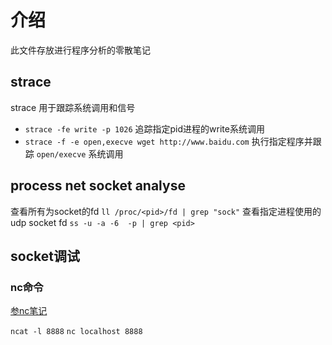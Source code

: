 # 介绍
此文件存放进行程序分析的零散笔记

## strace
strace 用于跟踪系统调用和信号

- `strace -fe write -p 1026` 追踪指定pid进程的write系统调用
- `strace -f -e open,execve wget http://www.baidu.com` 执行指定程序并跟踪 `open/execve` 系统调用

## process net socket analyse
查看所有为socket的fd `ll /proc/<pid>/fd | grep "sock"`
查看指定进程使用的udp socket fd `ss -u -a -6  -p | grep <pid>` 

## socket调试

### nc命令

[参nc笔记](../net/debug/nc_ncat.md)

`ncat -l 8888`
`nc localhost 8888`